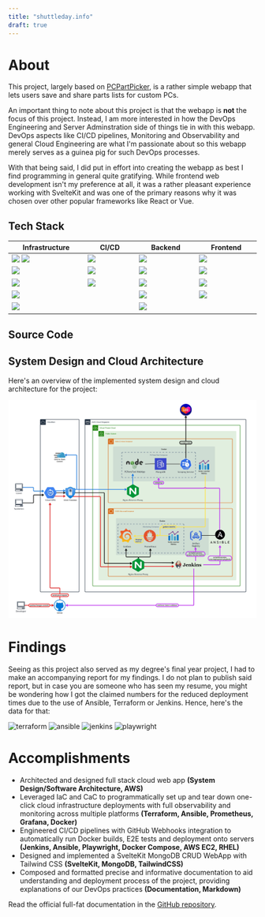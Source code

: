 ```yaml
---
title: "shuttleday.info"
draft: true
---
```


# About

This project, largely based on [PCPartPicker](https://pcpartpicker.com), is a rather simple webapp that lets users save and share parts lists for custom PCs.

An important thing to note about this project is that the webapp is **not** the focus of this project. Instead, I am more interested in how the DevOps Engineering and Server Adminstration side of things tie in with this webapp. DevOps aspects like CI/CD pipelines, Monitoring and Observability and general Cloud Engineering are what I'm passionate about so this webapp merely serves as a guinea pig for such DevOps processes.

With that being said, I did put in effort into creating the webapp as best I find programming in general quite gratifying. While frontend web development isn't my preference at all, it was a rather pleasant experience working with SvelteKit and was one of the primary reasons why it was chosen over other popular frameworks like React or Vue.

## Tech Stack

<table>
  <thead>
    <tr>
      <th width="500px">Infrastructure</th>
      <th width="500px">CI/CD</th>
      <th width="500px">Backend</th>
      <th width="500px">Frontend</th>
    </tr>
  </thead>
  <tbody>
    <tr width="600px">
      <td> <img src="https://img.shields.io/badge/Amazon_AWS-FF9900?style=for-the-badge&logo=amazonaws&logoColor=white"> <img src= "https://img.shields.io/badge/Red%20Hat-EE0000?style=for-the-badge&logo=redhat&logoColor=white"> </td>
      <td> <img src="https://img.shields.io/badge/Jenkins-D24939?style=for-the-badge&logo=Jenkins&logoColor=white"> </td>
      <td> <img src="https://img.shields.io/badge/MongoDB-4EA94B?style=for-the-badge&logo=mongodb&logoColor=white"> </td>
      <td> <img src="https://img.shields.io/badge/React-20232A?style=for-the-badge&logo=react&logoColor=61DAFB"> </td>
    </tr>
    <tr width="600px">
      <td> <img src="https://img.shields.io/badge/Cloudflare-F38020?style=for-the-badge&logo=Cloudflare&logoColor=white"></td>
      <td> <img src="https://img.shields.io/badge/Jest-C21325?style=for-the-badge&logo=jest&logoColor=white"> </td>
      <td> <img src="https://img.shields.io/badge/Node.js-339933?style=for-the-badge&logo=nodedotjs&logoColor=white"></td>
      <td> <img src="https://img.shields.io/badge/JavaScript-323330?style=for-the-badge&logo=javascript&logoColor=F7DF1E"> </td>
    </tr>
    <tr width="600px">
      <td> <img src="https://img.shields.io/badge/Nginx-009639?style=for-the-badge&logo=nginx&logoColor=white"> </td>
      <td> <img src="https://img.shields.io/badge/Docker-2CA5E0?style=for-the-badge&logo=docker&logoColor=white"></td>
      <td> <img src="https://img.shields.io/badge/TypeScript-007ACC?style=for-the-badge&logo=typescript&logoColor=white"></td>
      <td> <img src="https://img.shields.io/badge/Webpack-8DD6F9?style=for-the-badge&logo=Webpack&logoColor=white"> </td>
    </tr>
    <tr width="600px">
      <td> <img src="https://img.shields.io/badge/Terraform-7B42BC?style=for-the-badge&logo=terraform&logoColor=white "></td>
      <td>  </td>
      <td> <img src="https://img.shields.io/badge/Express.js-000000?style=for-the-badge&logo=express&logoColor=white"> </td>
      <td> <img src="https://img.shields.io/badge/Material%20UI-007FFF?style=for-the-badge&logo=mui&logoColor=white""> </td>
    </tr>
    <tr width="600px">
      <td> <img src="https://img.shields.io/badge/Ansible-000000?style=for-the-badge&logo=ansible&logoColor=white "> </td>
      <td> </td>
      <td> <img src="https://img.shields.io/badge/JWT-000000?style=for-the-badge&logo=JSON%20web%20tokens&logoColor=white"> </td>
      <td> </td>
    </tr>
  </tbody>
</table>

## Source Code

## System Design and Cloud Architecture

Here's an overview of the implemented system design and cloud architecture for the project:

![cloud-architecture](https://github.com/PScoriae/PCPartsTool/blob/main/docs/cloud-arch.webp?raw=true)

# Findings

Seeing as this project also served as my degree's final year project, I had to make an accompanying report for my findings. I do not plan to publish said report, but in case you are someone who has seen my resume, you might be wondering how I got the claimed numbers for the reduced deployment times due to the use of Ansible, Terraform or Jenkins. Hence, here's the data for that:

![terraform](/img/pcpartstool/terraform.webp)
![ansible](/img/pcpartstool/ansible.webp)
![jenkins](/img/pcpartstool/jenkins.webp)
![playwright](/img/pcpartstool/playwright.webp)

# Accomplishments

- Architected and designed full stack cloud web app **(System Design/Software Architecture, AWS)**
- Leveraged IaC and CaC to programmatically set up and tear down one-click cloud infrastructure deployments with full observability and monitoring across multiple platforms **(Terraform, Ansible, Prometheus, Grafana, Docker)**
- Engineered CI/CD pipelines with GitHub Webhooks integration to automatically run Docker builds, E2E tests and deployment onto servers **(Jenkins, Ansible, Playwright, Docker Compose, AWS EC2, RHEL)**
- Designed and implemented a SvelteKit MongoDB CRUD WebApp with Tailwind CSS **(SvelteKit, MongoDB, TailwindCSS)**
- Composed and formatted precise and informative documentation to aid understanding and deployment process of the project, providing explanations of our DevOps practices **(Documentation, Markdown)**

Read the official full-fat documentation in the [GitHub repository](https://github.com/PScoriae/PCPartsTool).
